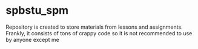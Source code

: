 # spbstu_spm
Repository is created to store materials from lessons and assignments. Frankly, it consists of tons of crappy code so it is not recommended to use by anyone except me
